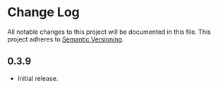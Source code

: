 # Change Log
All notable changes to this project will be documented in this file.
This project adheres to [Semantic Versioning](http://semver.org/).


## 0.3.9 
* Initial release.
